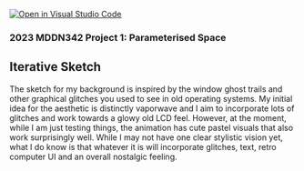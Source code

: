 [![Open in Visual Studio Code](https://classroom.github.com/assets/open-in-vscode-c66648af7eb3fe8bc4f294546bfd86ef473780cde1dea487d3c4ff354943c9ae.svg)](https://classroom.github.com/online_ide?assignment_repo_id=10300782&assignment_repo_type=AssignmentRepo)
### 2023 MDDN342 Project 1: Parameterised Space
## Iterative Sketch
The sketch for my background is inspired by the window ghost trails and other graphical glitches you used to see in old operating systems.
My initial idea for the aesthetic is distinctly vaporwave and I aim to incorporate lots of glitches and work towards a glowy old LCD feel. However, at the moment, while I am just testing things, the animation has cute pastel visuals that also work surprisingly well.
While I may not have one clear stylistic vision yet, what I do know is that whatever it is will incorporate glitches, text, retro computer UI and an overall nostalgic feeling.